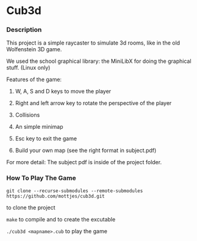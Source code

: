 # Cub3d

### Description

This project is a simple raycaster to simulate 3d rooms, like in the old Wolfenstein 3D game.

We used the school graphical library: the MiniLibX for doing the graphical stuff. (Linux only)

Features of the game:

  1. W, A, S and D keys to move the player

  2. Right and left arrow key to rotate the perspective of the player

  3. Collisions

  4. An simple minimap

  5. Esc key to exit the game

  6. Build your own map (see the right format in subject.pdf)


For more detail: The subject pdf is inside of the project folder.


### How To Play The Game

  ``git clone --recurse-submodules --remote-submodules https://github.com/mottjes/cub3d.git``

  to clone the project

  ``make`` to compile and to create the excutable
  
  ``./cub3d <mapname>.cub`` to play the game
